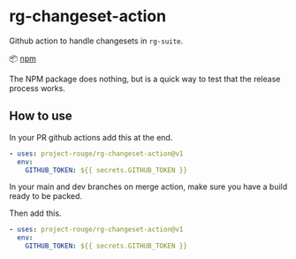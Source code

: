 # rg-changeset-action

Github action to handle changesets in `rg-suite`.

:package: [npm](https://www.npmjs.com/package/@project-rouge/rg-changeset-action)

The NPM package does nothing, but is a quick way to test that the release process works.


## How to use

In your PR github actions add this at the end.

```yml
- uses: project-rouge/rg-changeset-action@v1
  env:
    GITHUB_TOKEN: ${{ secrets.GITHUB_TOKEN }}
```

In your main and dev branches on merge action, make sure you have a build ready to be packed.

Then add this.

```yml
- uses: project-rouge/rg-changeset-action@v1
  env:
    GITHUB_TOKEN: ${{ secrets.GITHUB_TOKEN }}
```
